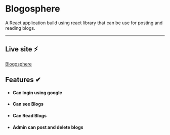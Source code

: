 # Blogosphere

A React application build using react library that can be use for posting and reading blogs.

---

## Live site ⚡

[Blogosphere](https://instashop-bd.web.app/)

## Features ✔

- #### Can login using google

- #### Can see Blogs

- #### Can Read Blogs

- #### Admin can post and delete blogs

##

